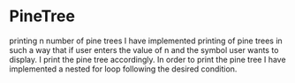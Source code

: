 # PineTree
printing n number of pine trees
I have implemented printing of pine trees in such a way that if user enters the value of n and the symbol user wants to display. I print the pine tree accordingly.
In order to print the pine tree I have implemented a nested for loop following the desired condition.
